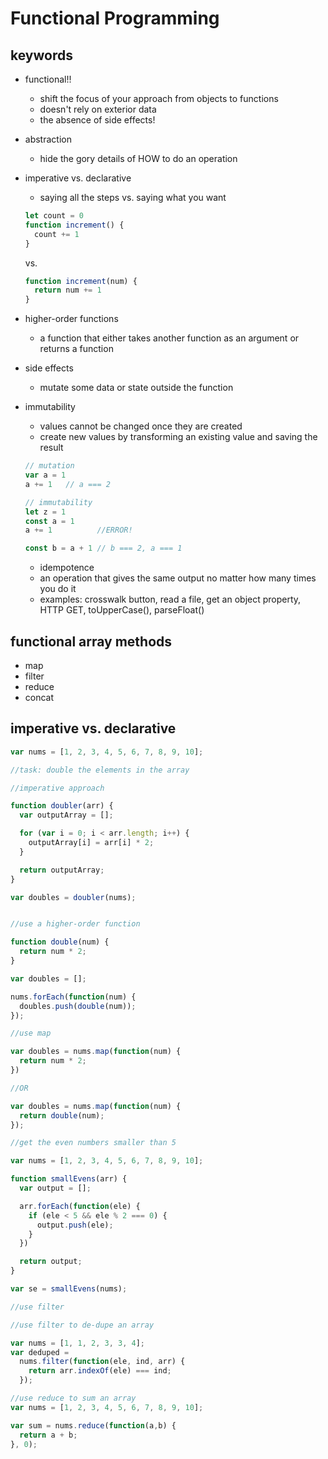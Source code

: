 # Functional Programming

## keywords
- functional!!
  - shift the focus of your approach from objects to functions
  - doesn't rely on exterior data
  - the absence of side effects!
- abstraction
  - hide the gory details of HOW to do an operation
- imperative vs. declarative
  - saying all the steps vs. saying what you want
  ```javascript
  let count = 0
  function increment() {
    count += 1
  }
  ```
  vs.
  ```javascript
  function increment(num) {
    return num += 1
  }
  ```

- higher-order functions
  - a function that either takes another function as an argument or returns a function
- side effects
  - mutate some data or state outside the function
- immutability
  - values cannot be changed once they are created
  - create new values by transforming an existing value and saving the result

  ```javascript
  // mutation
  var a = 1
  a += 1   // a === 2

  // immutability
  let z = 1
  const a = 1
  a += 1          //ERROR!

  const b = a + 1 // b === 2, a === 1
  ```
  - idempotence
  - an operation that gives the same output no matter how many times you do it
  - examples: crosswalk button, read a file, get an object property, HTTP GET, toUpperCase(), parseFloat()


## functional array methods
- map
- filter
- reduce
- concat

## imperative vs. declarative

```javascript
var nums = [1, 2, 3, 4, 5, 6, 7, 8, 9, 10];

//task: double the elements in the array

//imperative approach

function doubler(arr) {
  var outputArray = [];

  for (var i = 0; i < arr.length; i++) {
    outputArray[i] = arr[i] * 2;
  }

  return outputArray;
}

var doubles = doubler(nums);


//use a higher-order function

function double(num) {
  return num * 2;
}

var doubles = [];

nums.forEach(function(num) {
  doubles.push(double(num));
});

//use map

var doubles = nums.map(function(num) {
  return num * 2;
})

//OR

var doubles = nums.map(function(num) {
  return double(num);
});
```

```javascript
//get the even numbers smaller than 5

var nums = [1, 2, 3, 4, 5, 6, 7, 8, 9, 10];

function smallEvens(arr) {
  var output = [];

  arr.forEach(function(ele) {
    if (ele < 5 && ele % 2 === 0) {
      output.push(ele);
    }
  })

  return output;
}

var se = smallEvens(nums);

//use filter

```

```javascript
//use filter to de-dupe an array

var nums = [1, 1, 2, 3, 3, 4];
var deduped =
  nums.filter(function(ele, ind, arr) {
    return arr.indexOf(ele) === ind;
  });
```

```javascript
//use reduce to sum an array
var nums = [1, 2, 3, 4, 5, 6, 7, 8, 9, 10];

var sum = nums.reduce(function(a,b) {
  return a + b;
}, 0);
```
